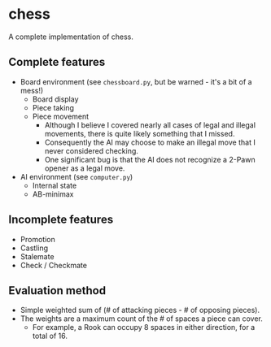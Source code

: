 # chess
A complete implementation of chess.

## Complete features
- Board environment (see `chessboard.py`, but be warned - it's a bit of a mess!)
    - Board display
    - Piece taking
    - Piece movement
        - Although I believe I covered nearly all cases of legal and illegal movements,
    there is quite likely something that I missed.
        - Consequently the AI may choose to make an illegal move that I never considered checking.
        - One significant bug is that the AI does not recognize a 2-Pawn opener as a legal move.
- AI environment (see `computer.py`)
    - Internal state
    - AB-minimax

## Incomplete features
- Promotion
- Castling
- Stalemate
- Check / Checkmate

## Evaluation method
- Simple weighted sum of (# of attacking pieces - # of opposing pieces).
- The weights are a maximum count of the # of spaces a piece can cover.
    - For example, a Rook can occupy 8 spaces in either direction, for a total of 16.
